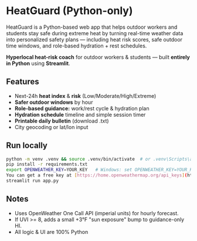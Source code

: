 # HeatGuard (Python-only)

HeatGuard is a Python-based web app that helps outdoor workers and students stay safe during extreme heat by turning real-time weather data into personalized safety plans — including heat risk scores, safe outdoor time windows, and role-based hydration + rest schedules.

**Hyperlocal heat-risk coach** for outdoor workers & students — built **entirely in Python** using **Streamlit**.

## Features
- Next-24h **heat index** & **risk** (Low/Moderate/High/Extreme)
- **Safer outdoor windows** by hour
- **Role-based guidance:** work/rest cycle & hydration plan
- **Hydration schedule** timeline and simple session timer
- **Printable daily bulletin** (download .txt)
- City geocoding or lat/lon input

## Run locally
```bash
python -m venv .venv && source .venv/bin/activate  # or .venv\Scripts\activate on Windows
pip install -r requirements.txt
export OPENWEATHER_KEY=YOUR_KEY   # Windows: set OPENWEATHER_KEY=YOUR_KEY
You can get a free key at [https://home.openweathermap.org/api_keys](https://home.openweathermap.org/api_keys)
streamlit run app.py
```

## Notes
- Uses OpenWeather One Call API (imperial units) for hourly forecast.
- If UVI >= 8, adds a small +3°F "sun exposure" bump to guidance-only HI.
- All logic & UI are 100% Python
